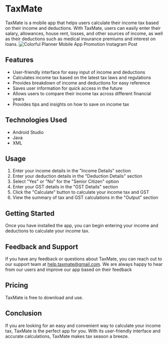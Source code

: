 TaxMate
=======

TaxMate is a mobile app that helps users calculate their income tax based on their income and deductions. With TaxMate, users can easily enter their salary, allowances, house rent, losses, and other sources of income, as well as their deductions such as medical insurance premiums and interest on loans.
![Colorful Planner Mobile App Promotion Instagram Post](https://user-images.githubusercontent.com/86911625/229046707-125e1a26-3529-452c-8dd4-d24e8106652b.png)


Features
--------

-   User-friendly interface for easy input of income and deductions
-   Calculates income tax based on the latest tax laws and regulations
-   Provides breakdown of income and deductions for easy reference
-   Saves user information for quick access in the future
-   Allows users to compare their income tax across different financial years
-   Provides tips and insights on how to save on income tax

Technologies Used
-----------------

-   Android Studio
-   Java
-   XML


Usage
-----

1.  Enter your income details in the "Income Details" section
2.  Enter your deduction details in the "Deduction Details" section
3.  Select "Yes" or "No" for the "Senior Citizen" option
4.  Enter your GST details in the "GST Details" section
5.  Click the "Calculate" button to calculate your income tax and GST
6.  View the summary of tax and GST calculations in the "Output" section

Getting Started
---------------

 Once you have installed the app, you can begin entering your income and deductions to calculate your income tax.

Feedback and Support
--------------------

If you have any feedback or questions about TaxMate, you can reach out to our support team at <help.taxmate@gmail.com>. We are always happy to hear from our users and improve our app based on their feedback

Pricing
-------

TaxMate is free to download and use.

Conclusion
----------

If you are looking for an easy and convenient way to calculate your income tax, TaxMate is the perfect app for you. With its user-friendly interface and accurate calculations, TaxMate makes tax season a breeze.
